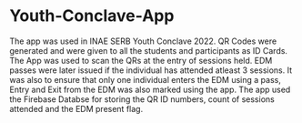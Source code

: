 ﻿# Youth-Conclave-App
The app was used in INAE SERB Youth Conclave 2022. QR Codes were generated and were given to all the students and participants as ID Cards. The App was used to scan the QRs at the entry of sessions held.
EDM passes were later issued if the individual has attended atleast 3 sessions. It was also to ensure that only one individual enters the EDM using a pass, Entry and Exit from the EDM was also marked using the app.
The app used the Firebase Databse for storing the QR ID numbers, count of sessions attended and the EDM present flag.
